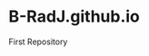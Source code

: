 # B-RadJ.github.io
First Repository
<!doctype html>

<html lang="en">
<head>
  <meta charset="utf-8">

  <title>The HTML5 B-Rad</title>
  <meta name="First Repository" content="The HTML5 Herald">
  <meta name="author" content="SitePoint">

  <link rel="stylesheet" href="css/styles.css?v=1.0">

  <!--[if lt IE 9]>
    <script src="https://cdnjs.cloudflare.com/ajax/libs/html5shiv/3.7.3/html5shiv.js"></script>
  <![endif]-->
</head>

<body>
  <script src="js/scripts.js"></script>
</body>
</html>
